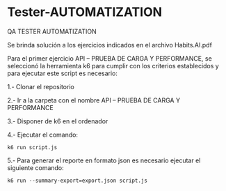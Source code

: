 # Tester-AUTOMATIZATION
QA TESTER AUTOMATIZATION

Se brinda solución a los ejercicios indicados en el archivo Habits.AI.pdf

Para el primer ejercicio API – PRUEBA DE CARGA Y PERFORMANCE, se seleccionó la herramienta k6 para cumplir con los criterios establecidos y para ejecutar este script es necesario:

1.- Clonar el repositorio

2.- Ir a la carpeta con el nombre API – PRUEBA DE CARGA Y PERFORMANCE

3.- Disponer de k6 en el ordenador

4.- Ejecutar el comando:

	k6 run script.js

5.- Para generar el reporte en formato json es necesario ejecutar el siguiente comando:

	k6 run --summary-export=export.json script.js
